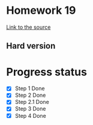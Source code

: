 # Homework 19
[Link to the source](https://skyengpublic.notion.site/19-55331c33a4f04fd39835486bc8075ac7)
## Hard version
# Progress status
- [x] Step 1 Done
- [x] Step 2 Done
- [x] Step 2.1 Done
- [x] Step 3 Done
- [x] Step 4 Done